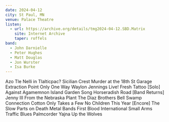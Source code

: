 ```yaml
---
date: 2024-04-12
city: St Paul, MN
venue: Palace Theatre
listen:
  - url: https://archive.org/details/tmg2024-04-12.SBD.Matrix
    site: Internet Archive
    taper: roffels
band:
  - John Darnielle
  - Peter Hughes
  - Matt Douglas
  - Jon Wurster
  - Isa Burke
---
```

Azo Tle Nelli in Tlalticpac?
Sicilian Crest
Murder at the 18th St Garage
Extraction Point
Only One Way
Waylon Jennings Live!
Fresh Tattoo
[Solo]
Against Agamemnon
Island Garden Song
Horseradish Road
[Band Returns]
Jenny III
From the Nebraska Plant
The Diaz Brothers
Bell Swamp Connection
Cotton
Only Takes a Few
No Children
This Year
[Encore]
The Slow Parts on Death Metal Bands
First Blood
International Small Arms Traffic Blues
Palmcorder Yajna
Up the Wolves
